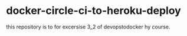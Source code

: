 # docker-circle-ci-to-heroku-deploy
this repository is to for excersise 3_2 of devopstodocker hy course.

